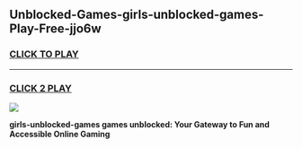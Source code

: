 
## Unblocked-Games-girls-unblocked-games-Play-Free-jjo6w
<h3>
<a href="https://premium76.site?title=girls-unblocked-games&ref=10A">CLICK TO PLAY</a></h3>
<hr>

<h3>
<a href="https://premium76.site?title=girls-unblocked-games&ref=10A">CLICK 2 PLAY</a>
  
</h3>

<a href="https://premium76.site?title=girls-unblocked-games&ref=10A"><img src="https://clearcache.store/games.png"></a>


**girls-unblocked-games games unblocked: Your Gateway to Fun and Accessible Online Gaming**
